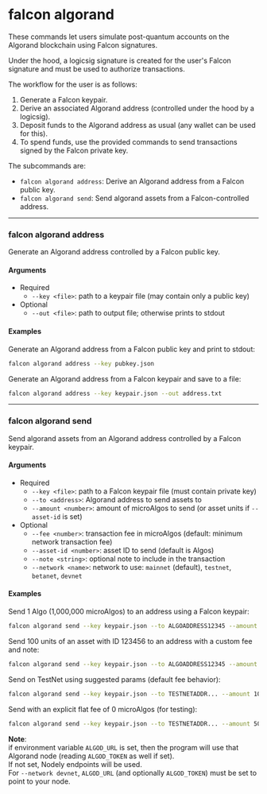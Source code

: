 # falcon algorand

These commands let users simulate post-quantum accounts on the Algorand blockchain using Falcon signatures.

Under the hood, a logicsig signature is created for the user's Falcon signature and must be used to authorize transactions.

The workflow for the user is as follows:
1. Generate a Falcon keypair.
2. Derive an associated Algorand address (controlled under the hood by a logicsig).
3. Deposit funds to the Algorand address as usual (any wallet can be used for this).
4. To spend funds, use the provided commands to send transactions signed by the Falcon private key.

The subcommands are:
- `falcon algorand address`: Derive an Algorand address from a Falcon public key.
- `falcon algorand send`: Send algorand assets from a Falcon-controlled address.

----

### falcon algorand address

Generate an Algorand address controlled by a Falcon public key.

#### Arguments
  - Required
    - `--key <file>`: path to a keypair file (may contain only a public key)
  - Optional
    - `--out <file>`: path to output file; otherwise prints to stdout

#### Examples
Generate an Algorand address from a Falcon public key and print to stdout:

```bash
falcon algorand address --key pubkey.json
```
Generate an Algorand address from a Falcon keypair and save to a file:

```bash
falcon algorand address --key keypair.json --out address.txt
```

----

### falcon algorand send

Send algorand assets from an Algorand address controlled by a Falcon keypair.

#### Arguments
  - Required
    - `--key <file>`: path to a Falcon keypair file (must contain private key)
    - `--to <address>`: Algorand address to send assets to
    - `--amount <number>`: amount of microAlgos to send (or asset units if `--asset-id` is set)
  - Optional
    - `--fee <number>`: transaction fee in microAlgos (default: minimum network transaction fee)
    - `--asset-id <number>`: asset ID to send (default is Algos)
    - `--note <string>`: optional note to include in the transaction
    - `--network <name>`: network to use: `mainnet` (default), `testnet`, `betanet`, `devnet`

#### Examples
Send 1 Algo (1,000,000 microAlgos) to an address using a Falcon keypair:
```bash
falcon algorand send --key keypair.json --to ALGOADDRESS12345 --amount 1000000
```

Send 100 units of an asset with ID 123456 to an address with a custom fee and note:
```bash
falcon algorand send --key keypair.json --to ALGOADDRESS12345 --amount 100 --asset-id 123456 --fee 2000 --note "Payment for services"
```

Send on TestNet using suggested params (default fee behavior):
```bash
falcon algorand send --key keypair.json --to TESTNETADDR... --amount 1000000 --network testnet
```

Send with an explicit flat fee of 0 microAlgos (for testing):
```bash
falcon algorand send --key keypair.json --to TESTNETADDR... --amount 500000 --fee 0 --network testnet
```

**Note**:<br>
if environment variable `ALGOD_URL` is set, then the program will use that Algorand node (reading `ALGOD_TOKEN` as well if set).<br>
If not set, Nodely endpoints will be used.<br>
For `--network devnet`, `ALGOD_URL` (and optionally `ALGOD_TOKEN`) must be set to point to your node.
